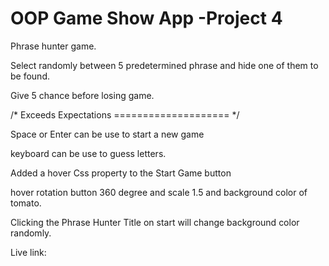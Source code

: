 # OOP Game Show App -Project 4

Phrase hunter game.

Select randomly between 5 predetermined phrase and hide one of them to be found.

Give 5 chance before losing game.

/\* Exceeds Expectations
==================== \*/

Space or Enter can be use to start a new game

keyboard can be use to guess letters.

Added a hover Css property to the Start Game button

hover rotation button 360 degree and scale 1.5
and background color of tomato.

Clicking the Phrase Hunter Title on start will change
background color randomly.

Live link:
